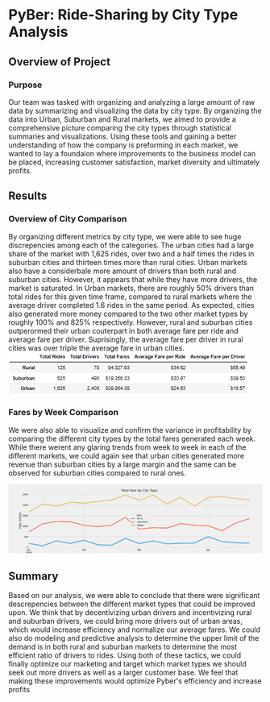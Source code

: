 # PyBer: Ride-Sharing by City Type Analysis

## Overview of Project

### Purpose
Our team was tasked with organizing and analyzing a large amount of raw data by summarizing and visualizing the data by city type. By organizing the data into Urban, Suburban and Rural markets, we aimed to provide a comprehensive picture comparing the city types through statistical summaries and visualizations. Using these tools and gaining a better understanding of how the company is preforming in each market, we wanted to lay a foundaion where improvements to the business model can be placed, increasing customer satisfaction, market diversity and ultimately profits.

## Results

### Overview of City Comparison
By organizing different metrics by city type, we were able to see huge discrepencies among each of the categories. The urban cities had a large share of the market with 1,625 rides, over two and a half times the rides in suburban cities and thirteen times more than rural cities. Urban markets also have a considerbale more amount of drivers than both rural and suburban cities. However, it appears that while they have more drivers, the market is saturated. In Urban markets, there are roughly 50% drivers than total rides for this given time frame, compared to rural markets where the average driver completed 1.6 rides in the same period. As expected, cities also generated more money compared to the two other market types by roughly 100% and 825% respectively. However, rural and suburban cities outperormed their urban couterpart in both average fare per ride and average fare per driver. Suprisingly, the average fare per driver in rural cities was over triple the average fare in urban cities.
![ChallengeFig1](analysis/ChallengeFig1.png)

### Fares by Week Comparison
We were also able to visualize and confirm the variance in profitability by comparing the different city types by the total fares generated each week. While there werent any glaring trends from week to week in each of the different markets, we could again see that urban cities generated more revenue than suburban cities by a large margin and the same can be observed for suburban cities compared to rural ones.

![ChallengeFig2](analysis/ChallengeFig2.png)

## Summary
Based on our analysis, we were able to conclude that there were significant descrepencies between the different market types that could be improved upon. We think that by decentivizing urban drivers and incentivizing rural and suburban drivers, we could bring more drivers out of urban areas, which would increase efficiency and normalize our average fares. We could also do modeling and predictive analysis to determine the upper limit of the demand is in both rural and suburban markets to determine the most efficient ratio of drivers to rides. Using both of these tactics, we could finally optimize our marketing and target which market types we should seek out more drivers as well as a larger customer base. We feel that making these improvements would optimize Pyber's efficiency and increase profits 